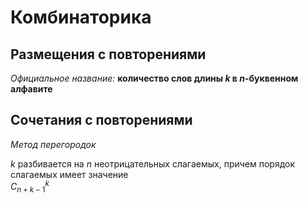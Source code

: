 # Комбинаторика

## Размещения с повторениями
*Официальное название:* **количество слов длины $k$ в $n$-буквенном алфавите**

## Сочетания с повторениями
*Метод перегородок*

$k$ разбивается на $n$ неотрицательных слагаемых, причем порядок слагаемых имеет значение  
$C_{n+k-1}^k$
